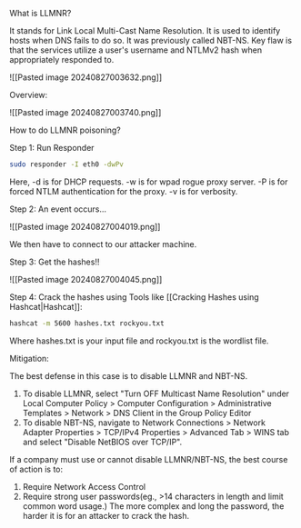 What is LLMNR?

It stands for Link Local Multi-Cast Name Resolution.  It is used to identify hosts when DNS fails to do so. It was previously called NBT-NS. Key flaw is that the services utilize a user's username and NTLMv2 hash when appropriately responded to.

![[Pasted image 20240827003632.png]]

Overview:

![[Pasted image 20240827003740.png]]

How to do LLMNR poisoning? 

Step 1: Run Responder

```bash
sudo responder -I eth0 -dwPv
```

Here, -d is for DHCP requests. -w is for wpad rogue proxy server. -P is for forced NTLM authentication for the proxy. -v is for verbosity.

Step 2: An event occurs...

![[Pasted image 20240827004019.png]]

We then have to connect to our attacker machine.

Step 3: Get the hashes!!

![[Pasted image 20240827004045.png]]

Step 4: Crack the hashes using Tools like [[Cracking Hashes using Hashcat|Hashcat]]:

```bash
hashcat -m 5600 hashes.txt rockyou.txt
```

Where hashes.txt is your input file and rockyou.txt is the wordlist file.

Mitigation:

The best defense in this case is to disable LLMNR and NBT-NS.
1) To disable LLMNR, select "Turn OFF Multicast Name Resolution" under Local Computer Policy > Computer Configuration > Administrative Templates > Network > DNS Client in the Group Policy Editor
2) To disable NBT-NS, navigate to Network Connections > Network Adapter Properties > TCP/IPv4 Properties > Advanced Tab > WINS tab and select "Disable NetBIOS over TCP/IP".

If a company must use or cannot disable LLMNR/NBT-NS, the best course of action is to:
1) Require Network Access Control
2) Require strong user passwords(eg., >14 characters in length and limit common word usage.) The more complex and long the password, the harder it is for an attacker to crack the hash.